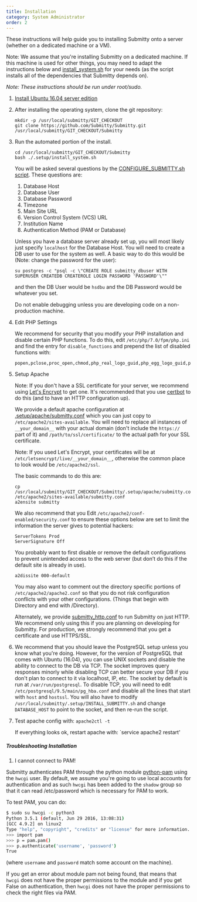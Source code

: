 ```yaml
---
title: Installation
category: System Administrator
order: 2
---
```


These instructions will help guide you to installing Submitty onto a
server (whether on a dedicated machine or a VM).

Note: We assume that you're installing Submitty on a dedicated machine. If this machine is
used for other things, you may need to adapt the instructions below and
[install_system.sh](https://github.com/Submitty/Submitty/blob/master/.setup/install_system.sh)
for your needs (as the script installs all of the dependencies that Submitty depends on).

_Note: These instructions should be run under root/sudo._


1. [Install Ubuntu 16.04 server edition](server_os)


2. After installing the operating system, clone the git repository:

   ```
   mkdir -p /usr/local/submitty/GIT_CHECKOUT
   git clone https://github.com/Submitty/Submitty.git /usr/local/submitty/GIT_CHECKOUT/Submitty
   ```

3. Run the automated portion of the install.

   ```
   cd /usr/local/submitty/GIT_CHECKOUT/Submitty
   bash ./.setup/install_system.sh
   ```

   You will be asked several questions by the
   [CONFIGURE_SUBMITTY.sh script](https://github.com/Submitty/Submitty/blob/master/.setup/CONFIGURE_SUBMITTY.sh).
   These questions are:
   1. Database Host
   2. Database User
   3. Database Password
   4. Timezone
   5. Main Site URL
   6. Version Control System (VCS) URL
   7. Institution Name
   8. Authentication Method (PAM or Database)

   Unless you have a database server already set up, you will most
   likely just specify `localhost` for the Database Host. You will need
   to create a DB user to use for the system as well. A basic way to do this
   would be (Note: change the password for the user):

   ```
   su postgres -c "psql -c \"CREATE ROLE submitty_dbuser WITH SUPERUSER CREATEDB CREATEROLE LOGIN PASSWORD 'PASSWORD'\""
   ```

   and then the DB User would be `hsdbu` and the DB Password would be whatever you set.

   Do not enable debugging unless you are developing code on a non-production
   machine.


4. Edit PHP Settings

   We recommend for security that you modify your PHP installation and disable certain PHP functions.
   To do this, edit `/etc/php/7.0/fpm/php.ini`  and find the entry for `disable_functions` and prepend the list of
   disabled functions with:

   ```
   popen,pclose,proc_open,chmod,php_real_logo_guid,php_egg_logo_guid,php_ini_scanned_files,php_ini_loaded_file,readlink,symlink,link,set_file_buffer,proc_close,proc_terminate,proc_get_status,proc_nice,getmyuid,getmygid,getmyinode,putenv,get_current_user,magic_quotes_runtime,set_magic_quotes_runtime,import_request_variables,ini_alter,stream_socket_client,stream_socket_server,stream_socket_accept,stream_socket_pair,stream_get_transports,stream_wrapper_restore,mb_send_mail,openlog,syslog,closelog,pfsockopen,posix_kill,apache_child_terminate,apache_get_modules,apache_get_version,apache_lookup_uri,apache_reset_timeout,apache_response_headers,virtual,system,phpinfo,exec,shell_exec,passthru,
   ```


5. Setup Apache

   Note: If you don't have a SSL certificate for your server, we recommend
   using [Let's Encrypt](https://letsencrypt.org/) to get one. It's recommended
   that you use [certbot](https://certbot.eff.org/) to do this (and to have
   an HTTP configuration up).

   We provide a default apache configuration at
   [.setup/apache/submitty.conf](https://github.com/Submitty/Submitty/blob/master/.setup/apache/submitty.conf)
   which you can just copy to `/etc/apache2/sites-available`. You will
   need to replace all instances of `__your_domain__` with your actual
   domain (don't include the `https://` part of it) and
   `/path/to/ssl/certificate/` to the actual path for your SSL certificate.

   Note: If you used Let's Encrypt, your certificates will be at
   `/etc/letsencrypt/live/__your_domain__`, otherwise the common place to
   look would be `/etc/apache2/ssl`.

   The basic commands to do this are:
   ```
   cp /usr/local/submitty/GIT_CHECKOUT/Submitty/.setup/apache/submitty.conf /etc/apache2/sites-available/submitty.conf
   a2ensite submitty
   ```

   We also recommend that you Edit `/etc/apache2/conf-enabled/security.conf` to ensure
   these options below are set to limit the information the server
   gives to potential hackers:

   ```
   ServerTokens Prod
   ServerSignature Off
   ```

   You probably want to first disable or remove the default
   configurations to prevent unintended access to the web server (but
   don’t do this if the default site is already in use).

   ```
   a2dissite 000-default
   ```

   You may also want to comment out the directory specific portions of
   ``` /etc/apache2/apache2.conf ``` so that you do not risk
   configuration conflicts with your other configurations.  (Things
   that begin with Directory and end with /Directory).

   Alternately, we provide
   [submitty_http.conf](https://github.com/Submitty/Submitty/blob/master/.setup/apache/submitty_http.conf) to
   run Submitty on just HTTP. We recommend only using this
   if you are planning on developing for Submitty.
   For production, we strongly recommend that you get a certificate
   and use HTTPS/SSL.

7. We recommend that you should leave the PostgreSQL setup unless you know what you're doing.
   However, for the version of PostgreSQL that comes with Ubuntu (16.04), you can
   use UNIX sockets and disable the ability to connect to the DB via TCP. The socket
   improves query responses minorly while disabling TCP can better secure your DB if you don't
   plan to connect to it via localhost, IP, etc. The socket by default is run at
   `/var/run/postgresql`. To disable TCP, you will need to edit
   `/etc/postgresql/9.5/main/pg_hba.conf` and disable all the lines that start with `host` and
   `hostssl`. You will also have to modify `/usr/local/submitty/.setup/INSTALL_SUBMITTY.sh` and
   change `DATABASE_HOST` to point to the socket, and then re-run the script.

8. Test apache config with:  `apache2ctl -t` 

    If everything looks ok, restart apache with:  `service apache2 restart'


##### Troubleshooting Installation
1. I cannot connect to PAM!

Submitty authenticates PAM through the python module
[python-pam](https://pypi.python.org/pypi/python-pam/) using the `hwcgi` user. By default, we
assume you're going to use local accounts for authentication and as such `hwcgi` has been
added to the `shadow` group so that it can read /etc/password which is necessary for PAM to work.

To test PAM, you can do:
```bash
$ sudo su hwcgi -c python3
Python 3.5.1 (default, Jun 29 2016, 13:08:31)
[GCC 4.9.2] on linux2
Type "help", "copyright", "credits" or "license" for more information.
>>> import pam
>>> p = pam.pam()
>>> p.authenticate('username', 'password')
True
```
(where `username` and `password` match some account on the machine).

If you get an error about module pam not being found, that means that `hwcgi` does not have the proper permissions to
the module and if you get False on authentication, then `hwcgi` does not have the proper permissions to check the
right files via PAM.
